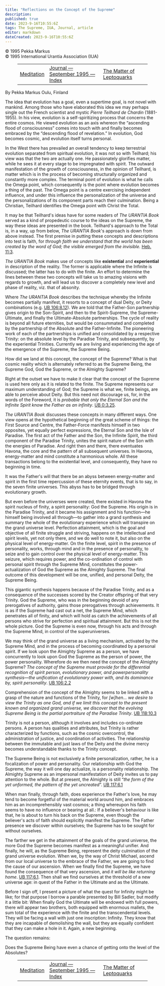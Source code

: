 ```yaml
---
title: "Reflections on the Concept of the Supreme"
description: 
published: true
date: 2023-9-16T10:55:6Z
tags: The Supreme, IUA, Journal, article
editor: markdown
dateCreated: 2023-9-16T10:55:6Z
---
```


<p class="v-card v-sheet theme--light grey lighten-3 px-2">© 1995 Pekka Markus<br>© 1995 International Urantia Association (IUA)</p>
<figure class="table chapter-navigator">
  <table>
    <tbody>
      <tr>
        <td>
        <a href="/en/article/Jacques_Dupont/Meditation">
          <span class="mdi mdi-arrow-left-drop-circle"></span><span class="pl-2">Meditation</span>
        </a>
        </td>
        <td>
        <a href="/en/index/articles_iua_journal#journal-september-1995">
          <span class="mdi mdi-book-open-variant"></span><span class="pl-2">Journal — September 1995 — Index</span>
        </a>
        </td>
        <td>
        <a href="/en/article/Nigel_Nunn/The_Matter_of_Leptoquarks">
          <span class="pr-2">The Matter of Leptoquarks</span><span class="mdi mdi-arrow-right-drop-circle"></span>
        </a>
        </td>
      </tr>
    </tbody>
  </table>
</figure>


By Pekka Markus
Oulu, Finland

The idea that evolution has a goal, even a supertime goal, is not novel with mankind. Among those who have elaborated this idea we may perhaps single out the French scientist and mystic _Pierre Teilhard de Chardin_ (1881-1955). In his view, evolution is a self-spiritizing process that concerns the entire cosmos. He viewed evolution as an axis whereon the “ascending flood of consciousness” comes into touch with and finally becomes embraced by the “descending flood of revelation.” In evolution, God becomes cosmic, and evolution itself turns personal.

In the West there has prevailed an overall tendency to keep terrestrial evolution separated from spiritual evolution, it was not so with Teilhard; his view was that the two are actually one. He passionately glorifies matter, while he sees it at every stage to be impregnated with spirit. The outward manifestation of the growth of consciousness, in the opinion of Teilhard, is matter which is in the process of becoming structurally organized and constantly more complex. The terminal point of evolution is what he calls the Omega point, which consequently is the point where evolution becomes a thing of the past. The Omega point is a centre exercising independent influence, and under this influence the personalization of the universe and the personalizations of its component parts reach their culmination. Being a Christian, Teilhard identifies the Omega point with Christ the Total.

It may be that Teilhard's ideas have for some readers of _The URANTIA Book_ served as a kind of propedeutic course to the ideas on the Supreme, the way these ideas are presented in the book. Teilhard's approach to the Total is, in a way, up from below, _The URANTIA Book_'s approach is down from above instead. The first premise in putting these concepts and descriptions into test is faith, for _through faith we understand that the world has been created by the word of God; the visible emerged from the invisible._ [Heb. 11:3](/en/Bible/Hebrews/11#v3).

_The URANTIA Book_ makes use of concepts like **existential** and **experiential** in description of the reality. The former is applicable where the Infinite is discussed; the latter has to do with the finite. An effort to determine the lines between these two concepts will take us to amazing visions with regards to growth, and will lead us to discover a completely new level and phase of reality, viz. that of absonity.

Where _The URANTIA Book_ describes the technique whereby the Infinite becomes partially manifest, it resorts to a concept of dual Deity, or Deity combinations (e.g. [UB 106:8.12](/en/The_Urantia_Book/106#p8_12)). We are told that the Father-Son partnership gives origin to the Son-Spirit, and then to the Spirit-Supreme, the Supreme-Ultimate, and finally the Ultimate-Absolute partnerships. The cycle of reality is beyond all future eternities, but would be consummated and completed by the partnership of the Absolute and the Father-Infinite. The pioneering work of each of the partnerships is unified and consolidated by a respective Trinity: on the absolute level by the Paradise Trinity, and subsequently, by the experiential Trinities. Currently we are living and experiencing the age of the emergence of the Supreme, the Supreme Being.

How did we land at this concept, the concept of the Supreme? What is that cosmic reality which is alternately referred to as the Supreme Being, the Supreme God, God the Supreme, or the Almighty Supreme?

Right at the outset we have to make it clear that the concept of the Supreme is used here only as it is related to the finite. The Supreme represents our maximum understanding of God; the Supreme is what we, finite beings, are able to perceive about Deity. But this need not discourage us, for, in the words of the Foreword, it is _probable that only the Eternal Son and the Infinite Spirit know the Father as an infinity_. [UB 0:3.25](/en/The_Urantia_Book/0#p3_25).

_The URANTIA Book_ discusses these concepts in many different ways. One view opens at the hypothetical beginning of the great scheme of things: the First Source and Centre, the Father-Force manifests himself in two opposites, yet equally perfect expressions, the Eternal Son and the Isle of Paradise. The first act of the Father and the Son, the Infinite Spirit, the third component of the Paradise Trinity, unites the spirit nature of the Son with the energies of Paradise. And right then and there, there eventuates Havona, the core and the pattern of all subsequent universes. In Havona, energy-matter and mind constitute a harmonious whole. All these transactions belong to the existential level, and consequently, they have no beginning in time.

It was the Father's will that there be an abyss between energy-matter and spirit in the first time repercussion of these eternity events, that is to say, in the seven finite universes. This abyss has to be bridged through evolutionary growth.

But even before the universes were created, there existed in Havona the spirit nucleus of finity, a spirit personality: God the Supreme. His origin is in the Paradise Trinity, and it became his assignment and his function—he himself being involved all through—to gather into a grand synthesis and summary the whole of the evolutionary experience which will transpire on the grand universe level. Perfection attainment, which is the goal and objective of all finite struggle and striving, happens on the intellectual and spirit levels, yet not only there, and we do well to note it, but also on the physical level of energy-matter. On the finite level, spirit in the presence of personality, works, through mind and in the presence of personality, to seize and to gain control over the physical level of energy-matter. This seizure, which requires power, and the co-ordination of control with personal spirit through the Supreme Mind, constitutes the power-actualization of God the Supreme as the Almighty Supreme. The final outcome of this development will be one, unified, and personal Deity, the Supreme Being.

This gigantic synthesis happens because of the Paradise Trinity, and as a consequence of the successes scored by the Creator offspring of that very Trinity. God the Supreme, who was in the beginning devoid of any prerogatives of authority, gains those prerogatives through achievements. It is as if the Supreme had cast out a net, the Supreme Mind, which penetrates all of finity, and which will hold as catch the achievements of all persons who strive for perfection and spiritual attainment. But this is not the whole picture. God the Supreme is even now, through his acts and through the Supreme Mind, in control of the superuniverses.

We may think of the grand universe as a living mechanism, activated by the Supreme Mind, and in the process of becoming coordinated by a personal spirit. If we look upon the Almighty Supreme as a person, we have concurrently to look upon God the Supreme as the person of power, the power personality. Wherefore do we then need the concept of the Almighty Supreme? _The concept of the Supreme must provide for the differential recognition of spirit person, evolutionary power, and powerpersonality synthesis—the unification of evolutionary power with, and its dominance by, spirit personality_. [UB 106:2.2](/en/The_Urantia_Book/106#p2_2)

Comprehension of the concept of the Almighty seems to be linked with a grasp of the nature and functions of the Trinity, for _[w]hen... we desire to view the Trinity as one God, and if we limit this concept to the present known and organized grand universe, we discover that the evolving Supreme Being is the partial portraiture of the Paradise Trinity_. [UB 118:10.3](/en/The_Urantia_Book/118#p10_3)

Trinity is not a person, although it involves and includes co-ordinate persons. A person has qualities and attributes, but Trinity is rather characterized by functions, such as the cosmic overcontrol, the administration of justice, and coordination of activities. The relationship between the immutable and just laws of the Deity and the divine mercy becomes understandable thanks to the Trinity concept.

The Supreme Being is not exclusively a finite personalization, rather, he is a focalization of power and personality. Our relationship with God the Supreme, the way it will one day actualize, is a personality relationship. The Almighty Supreme as an impersonal manifestation of Deity invites us to pay attention to the whole. But at present, the Almighty is still “_the form of the yet unformed, the pattern of the yet uncreated_”. [UB 117:6.1](/en/The_Urantia_Book/117#p6_1)

When man finally, through faith, does experience the Father's love, he may tend to become forgetful of the material world around him, and embraces him as an incomprehensibly vast cosmos; a thing whereupon his faith seems to have no influence or bearing at all.: If a believer's behaviour is like that, he is about to turn his back on the Supreme, even though the believer's acts of faith should explicitly manifest the Supreme. The Father presence we discover within ourselves; the Supreme has to be sought for without ourselves.

The farther we get in the attainment of the goals of the grand universe, the more God the Supreme becomes manifest as a meaningful unifier. And finally, he will, as the Supreme Being, represent the deity culmination of the grand universe evolution. When we, by the way of Christ Michael, ascend from our local universe to the embrace of the Father, we are going to find the cause of our ascension. When we finally find the Supreme, we have found the consequence of that very ascension, and _it will be like returning home_. [UB 117:6.1](/en/The_Urantia_Book/117#p6_1). Then shall we find ourselves at the threshold of a new universe age: in quest of the Father in the Ultimate and as the Ultimate.

Before I sign off, I present a picture of what the quest for Infinity might be like; for that purpose I borrow a parable presented by Bill Sadler, but modify it a little bit: When finally God the Ultimate will be endowed with full powers, there will appear two brothers, both equipped with enormous mallets, the sum total of the experience with the finite and the transcendental levels. They will be facing a wall with just one inscription: Infinity. They know that they are incapable of demolishing the wall, but they are equally confident that they can make a hole in it. Again, a new beginning.

The question remains:

Does the Supreme Being have even a chance of getting onto the level of the Absolutes?

<figure class="table chapter-navigator">
  <table>
    <tbody>
      <tr>
        <td>
        <a href="/en/article/Jacques_Dupont/Meditation">
          <span class="mdi mdi-arrow-left-drop-circle"></span><span class="pl-2">Meditation</span>
        </a>
        </td>
        <td>
        <a href="/en/index/articles_iua_journal#journal-september-1995">
          <span class="mdi mdi-book-open-variant"></span><span class="pl-2">Journal — September 1995 — Index</span>
        </a>
        </td>
        <td>
        <a href="/en/article/Nigel_Nunn/The_Matter_of_Leptoquarks">
          <span class="pr-2">The Matter of Leptoquarks</span><span class="mdi mdi-arrow-right-drop-circle"></span>
        </a>
        </td>
      </tr>
    </tbody>
  </table>
</figure>
